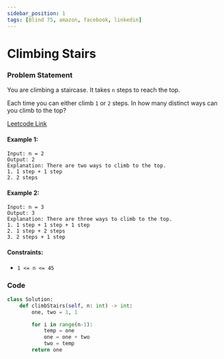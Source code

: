 ```yaml
---
sidebar_position: 1
tags: [Blind 75, amazon, facebook, linkedin]
---
```


# Climbing Stairs

### Problem Statement

You are climbing a staircase. It takes `n` steps to reach the top.

Each time you can either climb `1` or `2` steps. In how many distinct ways can you climb to the top?

[Leetcode Link](https://leetcode.com/problems/climbing-stairs/)

#### Example 1:

```
Input: n = 2
Output: 2
Explanation: There are two ways to climb to the top.
1. 1 step + 1 step
2. 2 steps
```

#### Example 2:

```
Input: n = 3
Output: 3
Explanation: There are three ways to climb to the top.
1. 1 step + 1 step + 1 step
2. 1 step + 2 steps
3. 2 steps + 1 step
```

#### Constraints:

- `1 <= n <= 45`

### Code

```python title="Python Code"
class Solution:
    def climbStairs(self, n: int) -> int:
        one, two = 1, 1

        for i in range(n-1):
            temp = one
            one = one + two
            two = temp
        return one
```
